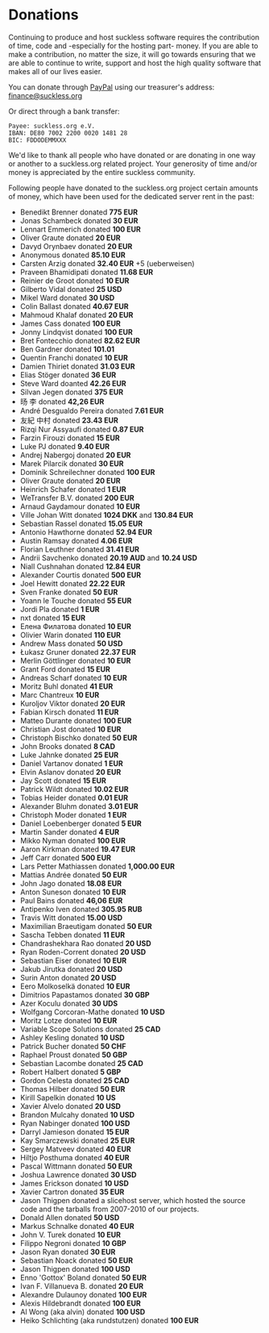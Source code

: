 Donations
=========
Continuing to produce and host suckless software requires the contribution of
time, code and -especially for the hosting part- money. If you are able to make
a contribution, no matter the size, it will go towards ensuring that we are
able to continue to write, support and host the high quality software that
makes all of our lives easier.

You can donate through [PayPal](https://paypal.com/) using our treasurer's address:
<finance@suckless.org>

Or direct through a bank transfer:

	Payee: suckless.org e.V.
	IBAN: DE80 7002 2200 0020 1481 28
	BIC: FDDODEMMXXX

We'd like to thank all people who have donated or are donating in one way or
another to a suckless.org related project. Your generosity of time and/or money
is appreciated by the entire suckless community.

Following people have donated to the suckless.org project certain amounts of
money, which have been used for the dedicated server rent in the past:

* Benedikt Brenner donated **775 EUR**
* Jonas Schambeck donated **30 EUR**
* Lennart Emmerich donated **100 EUR**
* Oliver Graute donated **20 EUR**
* Davyd Orynbaev donated **20 EUR**
* Anonymous donated **85.10 EUR**
* Carsten Arzig donated **32.40 EUR**	+5 (ueberweisen)
* Praveen Bhamidipati donated **11.68 EUR**
* Reinier de Groot donated **10 EUR**
* Gilberto Vidal donated **25 USD**
* Mikel Ward donated **30 USD**
* Colin Ballast donated **40.67 EUR**
* Mahmoud Khalaf donated **20 EUR**
* James Cass donated **100 EUR**
* Jonny Lindqvist donated **100 EUR**
* Bret Fontecchio donated **82.62 EUR**
* Ben Gardner donated **101.01**
* Quentin Franchi donated **10 EUR**
* Damien Thiriet donated **31.03 EUR**
* Elias Stöger donated **36 EUR**
* Steve Ward doanted **42.26 EUR**
* Silvan Jegen donated **375 EUR**
* 旸 李 donated **42,26 EUR**
* André Desgualdo Pereira donated **7.61 EUR**
* 友紀 中村 donated **23.43 EUR**
* Rizqi Nur Assyaufi donated **0.87 EUR**
* Farzin Firouzi donated **15 EUR**
* Luke PJ donated **9.40 EUR**
* Andrej Nabergoj donated **20 EUR**
* Marek Pilarcik donated **30 EUR**
* Dominik Schreilechner donated **100 EUR**
* Oliver Graute donated **20 EUR**
* Heinrich Schafer donated **1 EUR**
* WeTransfer B.V. donated **200 EUR**
* Arnaud Gaydamour donated **10 EUR**
* Ville Johan Witt donated **1024 DKK** and **130.84 EUR**
* Sebastian Rassel donated **15.05 EUR**
* Antonio Hawthorne donated **52.94 EUR**
* Austin Ramsay donated **4.06 EUR**
* Florian Leuthner donated **31.41 EUR**
* Andrii Savchenko donated **20.19 AUD** and **10.24 USD**
* Niall Cushnahan donated **12.84 EUR**
* Alexander Courtis donated **500 EUR**
* Joel Hewitt donated **22.22 EUR**
* Sven Franke donated **50 EUR**
* Yoann le Touche donated **55 EUR**
* Jordi Pla donated **1 EUR**
* nxt donated **15 EUR**
* Елена Филатова donated **10 EUR**
* Olivier Warin donated **110 EUR**
* Andrew Mass donated **50 USD**
* Łukasz Gruner donated **22.37 EUR**
* Merlin Göttlinger donated **10 EUR**
* Grant Ford donated **15 EUR**
* Andreas Scharf donated **10 EUR**
* Moritz Buhl donated **41 EUR**
* Marc Chantreux **10 EUR**
* Kuroljov Viktor donated **20 EUR**
* Fabian Kirsch donated **11 EUR**
* Matteo Durante donated **100 EUR**
* Christian Jost donated **10 EUR**
* Christoph Bischko donated **50 EUR**
* John Brooks donated **8 CAD**
* Luke Jahnke donated **25 EUR**
* Daniel Vartanov donated **1 EUR**
* Elvin Aslanov donated **20 EUR**
* Jay Scott donated **15 EUR**
* Patrick Wildt donated **10.02 EUR**
* Tobias Heider donated **0.01 EUR**
* Alexander Bluhm donated **3.01 EUR**
* Christoph Moder donated **1 EUR**
* Daniel Loebenberger donated **5 EUR**
* Martin Sander donated **4 EUR**
* Mikko Nyman donated **100 EUR**
* Aaron Kirkman donated **19.47 EUR**
* Jeff Carr donated **500 EUR**
* Lars Petter Mathiassen donated **1,000.00 EUR**
* Mattias Andrée donated **50 EUR**
* John Jago donated **18.08 EUR**
* Anton Suneson donated **10 EUR**
* Paul Bains donated **46,06 EUR**
* Antipenko Iven donated **305.95 RUB**
* Travis Witt donated **15.00 USD**
* Maximilian Braeutigam donated **50 EUR**
* Sascha Tebben donated **11 EUR**
* Chandrashekhara Rao donated **20 USD**
* Ryan Roden-Corrent donated **20 USD**
* Sebastian Eiser donated **10 EUR**
* Jakub Jirutka donated **20 USD**
* Surin Anton donated **20 USD**
* Eero Molkoselkä donated **10 EUR**
* Dimitrios Papastamos donated **30 GBP**
* Azer Koculu donated **30 UDS**
* Wolfgang Corcoran-Mathe donated **10 USD**
* Moritz Lotze donated **10 EUR**
* Variable Scope Solutions donated **25 CAD**
* Ashley Kesling donated **10 USD**
* Patrick Bucher donated **50 CHF**
* Raphael Proust donated **50 GBP**
* Sebastian Lacombe donated **25 CAD**
* Robert Halbert donated **5 GBP**
* Gordon Celesta donated **25 CAD**
* Thomas Hilber donated **50 EUR**
* Kirill Sapelkin donated **10 US**
* Xavier Alvelo donated **20 USD**
* Brandon Mulcahy donated **10 USD**
* Ryan Nabinger donated **100 USD**
* Darryl Jamieson donated **15 EUR**
* Kay Smarczewski donated **25 EUR**
* Sergey Matveev donated **40 EUR**
* Hiltjo Posthuma donated **40 EUR**
* Pascal Wittmann donated **50 EUR**
* Joshua Lawrence donated **30 USD**
* James Erickson donated **10 USD**
* Xavier Cartron donated **35 EUR**
* Jason Thigpen donated a slicehost server, which hosted the source code and the tarballs from 2007-2010 of our projects.
* Donald Allen donated **50 USD**
* Markus Schnalke donated **40 EUR**
* John V. Turek donated **10 EUR**
* Filippo Negroni donated **10 GBP**
* Jason Ryan donated **30 EUR**
* Sebastian Noack donated **50 EUR**
* Jason Thigpen donated **100 USD**
* Enno 'Gottox' Boland donated **50 EUR**
* Ivan F. Villanueva B. donated **20 EUR**
* Alexandre Dulaunoy donated **100 EUR**
* Alexis Hildebrandt donated **100 EUR**
* Al Wong (aka alvin) donated **100 USD**
* Heiko Schlichting (aka rundstutzen) donated **100 EUR**
